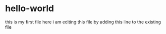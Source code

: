 # hello-world
this is my first file 
here i am editing this file by adding this line to the existing file 
